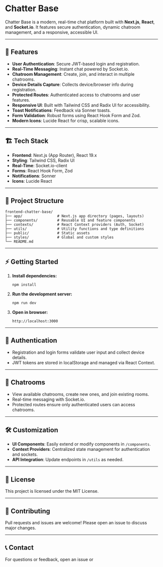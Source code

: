 # Chatter Base

Chatter Base is a modern, real-time chat platform built with **Next.js**, **React**, and **Socket.io**. It features secure authentication, dynamic chatroom management, and a responsive, accessible UI.

---

## 🚀 Features

- **User Authentication**: Secure JWT-based login and registration.
- **Real-Time Messaging**: Instant chat powered by Socket.io.
- **Chatroom Management**: Create, join, and interact in multiple chatrooms.
- **Device Details Capture**: Collects device/browser info during registration.
- **Protected Routes**: Authenticated access to chatrooms and user features.
- **Responsive UI**: Built with Tailwind CSS and Radix UI for accessibility.
- **Toast Notifications**: Feedback via Sonner toasts.
- **Form Validation**: Robust forms using React Hook Form and Zod.
- **Modern Icons**: Lucide React for crisp, scalable icons.

---

## 🏗️ Tech Stack

- **Frontend**: Next.js (App Router), React 19.x
- **Styling**: Tailwind CSS, Radix UI
- **Real-Time**: Socket.io-client
- **Forms**: React Hook Form, Zod
- **Notifications**: Sonner
- **Icons**: Lucide React

---

## 📁 Project Structure

```
frontend-chatter-base/
├── app/                # Next.js app directory (pages, layouts)
├── components/         # Reusable UI and feature components
├── contexts/           # React Context providers (Auth, Socket)
├── utils/              # Utility functions and type definitions
├── public/             # Static assets
├── styles/             # Global and custom styles
└── README.md
```

---

## ⚡ Getting Started

1. **Install dependencies:**

   ```bash
   npm install
   ```

2. **Run the development server:**

   ```bash
   npm run dev
   ```

3. **Open in browser:**
   ```
   http://localhost:3000
   ```

---

## 🔑 Authentication

- Registration and login forms validate user input and collect device details.
- JWT tokens are stored in localStorage and managed via React Context.

---

## 💬 Chatrooms

- View available chatrooms, create new ones, and join existing rooms.
- Real-time messaging with Socket.io.
- Protected routes ensure only authenticated users can access chatrooms.

---

## 🛠️ Customization

- **UI Components**: Easily extend or modify components in `/components`.
- **Context Providers**: Centralized state management for authentication and sockets.
- **API Integration**: Update endpoints in `/utils` as needed.

---

## 📄 License

This project is licensed under the MIT License.

---

## 🙌 Contributing

Pull requests and issues are welcome! Please open an issue to discuss major changes.

---

## 📞 Contact

For questions or feedback, open an issue or
